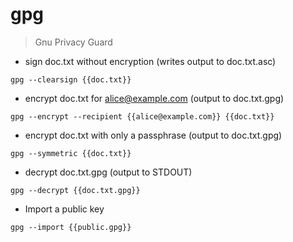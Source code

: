 # gpg

> Gnu Privacy Guard

- sign doc.txt without encryption (writes output to doc.txt.asc)

`gpg --clearsign {{doc.txt}}`

- encrypt doc.txt for alice@example.com (output to doc.txt.gpg)

`gpg --encrypt --recipient {{alice@example.com}} {{doc.txt}}`

- encrypt doc.txt with only a passphrase (output to doc.txt.gpg)

`gpg --symmetric {{doc.txt}}`

- decrypt doc.txt.gpg (output to STDOUT)

`gpg --decrypt {{doc.txt.gpg}}`

- Import a public key

`gpg --import {{public.gpg}}`
